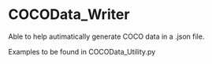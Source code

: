 # COCOData_Writer
Able to help autimatically generate COCO data in a .json file. 

Examples to be found in COCOData_Utility.py
